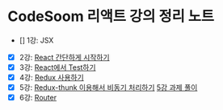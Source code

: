 # CodeSoom 리액트 강의 정리 노트

- [] 1강: JSX
- [x] 2강: [React 간단하게 시작하기](https://github.com/Kwakcena/CodeSoom-studynote/pull/1)
- [x] 3강: [React에서 Test하기](https://github.com/Kwakcena/CodeSoom-studynote/pull/2)
- [x] 4강: [Redux 사용하기](https://github.com/Kwakcena/CodeSoom-studynote/pull/4)
- [x] 5강: [Redux-thunk 이용해서 비동기 처리하기](https://github.com/Kwakcena/CodeSoom-studynote/pull/5) [5강 과제 풀이](https://github.com/Kwakcena/CodeSoom-studynote/pull/6)
- [x] 6강: [Router](https://github.com/Kwakcena/CodeSoom-studynote/pull/7)
